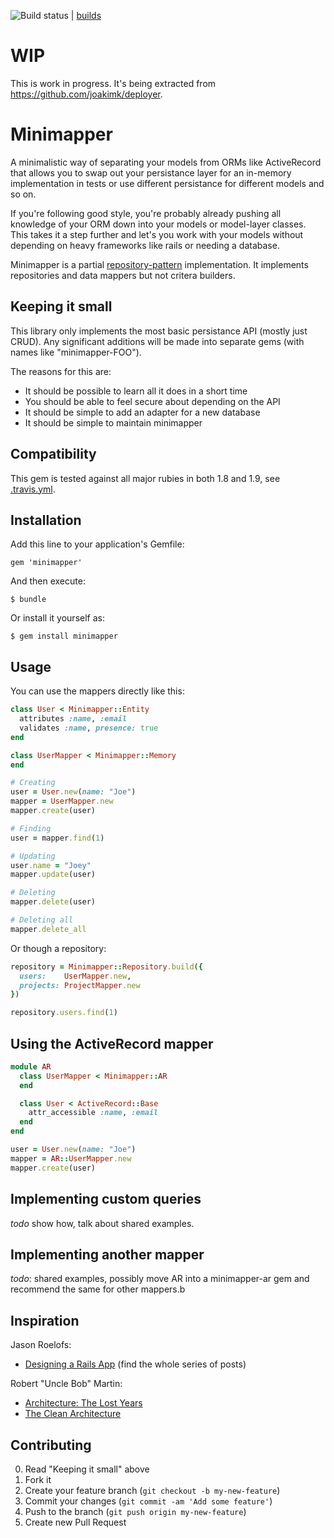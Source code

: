 ![Build status](https://secure.travis-ci.org/joakimk/minimapper.png) | [builds](https://travis-ci.org/#!/joakimk/minimapper/builds)

# WIP

This is work in progress. It's being extracted from https://github.com/joakimk/deployer.

# Minimapper

A minimalistic way of separating your models from ORMs like ActiveRecord that allows you to swap out your persistance layer for an in-memory implementation in tests or use different persistance for different models and so on.

If you're following good style, you're probably already pushing all knowledge of your ORM down into your models or model-layer classes. This takes it a step further and let's you work with your models without depending on heavy frameworks like rails or needing a database.

Minimapper is a partial [repository-pattern](http://martinfowler.com/eaaCatalog/repository.html) implementation. It implements repositories and data mappers but not critera builders.

## Keeping it small

This library only implements the most basic persistance API (mostly just CRUD). Any significant additions will be made into separate gems (with names like "minimapper-FOO").

The reasons for this are:
* It should be possible to learn all it does in a short time
* You should be able to feel secure about depending on the API
* It should be simple to add an adapter for a new database
* It should be simple to maintain minimapper

## Compatibility

This gem is tested against all major rubies in both 1.8 and 1.9, see [.travis.yml](https://github.com/joakimk/minimapper/blob/master/.travis.yml).

## Installation

Add this line to your application's Gemfile:

    gem 'minimapper'

And then execute:

    $ bundle

Or install it yourself as:

    $ gem install minimapper

## Usage

You can use the mappers directly like this:

``` ruby
class User < Minimapper::Entity
  attributes :name, :email
  validates :name, presence: true
end

class UserMapper < Minimapper::Memory
end

# Creating
user = User.new(name: "Joe")
mapper = UserMapper.new
mapper.create(user)

# Finding
user = mapper.find(1)

# Updating
user.name = "Joey"
mapper.update(user)

# Deleting
mapper.delete(user)

# Deleting all
mapper.delete_all
```

Or though a repository:

``` ruby
repository = Minimapper::Repository.build({
  users:    UserMapper.new,
  projects: ProjectMapper.new
})

repository.users.find(1)
```

## Using the ActiveRecord mapper

``` ruby
module AR
  class UserMapper < Minimapper::AR
  end

  class User < ActiveRecord::Base
    attr_accessible :name, :email
  end
end

user = User.new(name: "Joe")
mapper = AR::UserMapper.new
mapper.create(user)
```

## Implementing custom queries

*todo* show how, talk about shared examples.

## Implementing another mapper

*todo*: shared examples, possibly move AR into a minimapper-ar gem and recommend the same for other mappers.b

## Inspiration

Jason Roelofs:
* [Designing a Rails App](http://jasonroelofs.com/2012/05/29/designing-a-rails-app-part-1/) (find the whole series of posts)

Robert "Uncle Bob" Martin:
* [Architecture: The Lost Years](http://www.confreaks.com/videos/759-rubymidwest2011-keynote-architecture-the-lost-years)
* [The Clean Architecture](http://blog.8thlight.com/uncle-bob/2012/08/13/the-clean-architecture.html)

## Contributing

0. Read "Keeping it small" above
1. Fork it
2. Create your feature branch (`git checkout -b my-new-feature`)
3. Commit your changes (`git commit -am 'Add some feature'`)
4. Push to the branch (`git push origin my-new-feature`)
5. Create new Pull Request
